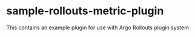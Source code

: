 # sample-rollouts-metric-plugin
This contains an example plugin for use with Argo Rollouts plugin system
